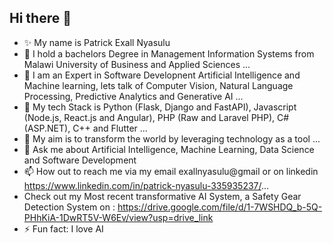 ## Hi there 👋

- ✨ My name is Patrick Exall Nyasulu
- 🔭 I hold a bachelors Degree in Management Information Systems from Malawi University of Business and Applied Sciences ...
- 🌱 I am an Expert in Software Developnent Artificial Intelligence and Machine learning, lets talk of Computer Vision, Natural Language Processing, Predictive Analytics and Generative AI ...
- 👯 My tech Stack is Python (Flask, Django and FastAPI), Javascript (Node.js, React.js and Angular), PHP (Raw and Laravel PHP), C# (ASP.NET), C++ and Flutter ...
- 🤔 My aim is to transform the world by leveraging technology as a tool ...
- 💬 Ask me about Artificial Intelligence, Machine Learning, Data Science and Software Development
- 📫 How out to reach me via my email exallnyasulu@gmail or on linkedin https://www.linkedin.com/in/patrick-nyasulu-335935237/...
- Check out my Most recent transformative AI System, a Safety Gear Detection System on : https://drive.google.com/file/d/1-7WSHDQ_b-5Q-PHhKiA-1DwRT5V-W6Ev/view?usp=drive_link 
- ⚡ Fun fact: I love AI
